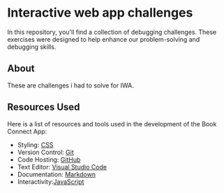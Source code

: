 
# Interactive web app challenges

In this repository, you'll find a collection of debugging challenges. These exercises were designed to help enhance our problem-solving and debugging skills.  

## About
These are  challenges i had to solve for IWA.


## Resources Used

Here is a list of resources and tools used in the development of the Book Connect App:

- Styling: [CSS](https://developer.mozilla.org/en-US/docs/Web/CSS)
- Version Control: [Git](https://git-scm.com/)
- Code Hosting: [GitHub](https://github.com/)
- Text Editor: [Visual Studio Code](https://code.visualstudio.com/)
- Documentation: [Markdown](https://www.markdownguide.org/)
- Interactivity:[JavaScript](https://developer.mozilla.org/en-US/docs/Web/JavaScrip)
